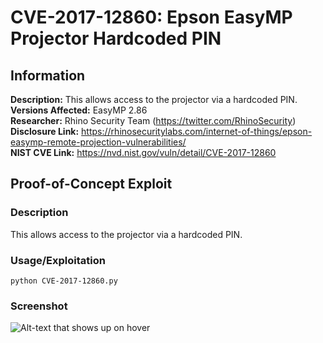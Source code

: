 # CVE-2017-12860: Epson EasyMP Projector Hardcoded PIN

## Information
**Description:** This allows access to the projector via a hardcoded PIN.  
**Versions Affected:** EasyMP 2.86  
**Researcher:** Rhino Security Team (https://twitter.com/RhinoSecurity)  
**Disclosure Link:** https://rhinosecuritylabs.com/internet-of-things/epson-easymp-remote-projection-vulnerabilities/  
**NIST CVE Link:** https://nvd.nist.gov/vuln/detail/CVE-2017-12860  

## Proof-of-Concept Exploit
### Description
This allows access to the projector via a hardcoded PIN.  

### Usage/Exploitation
`python CVE-2017-12860.py`  

### Screenshot
![Alt-text that shows up on hover](poc_image.png)